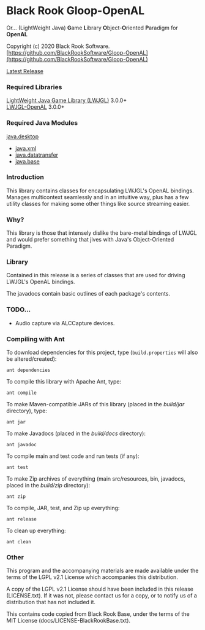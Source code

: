 # Black Rook Gloop-OpenAL
Or... (LightWeight Java) **G**ame **L**ibrary **O**bject-**O**riented **P**aradigm for **OpenAL**

Copyright (c) 2020 Black Rook Software.  
[https://github.com/BlackRookSoftware/Gloop-OpenAL](https://github.com/BlackRookSoftware/Gloop-OpenAL)

[Latest Release](https://github.com/BlackRookSoftware/Gloop-OpenAL/releases/latest)


### Required Libraries

[LightWeight Java Game Library (LWJGL)](https://www.lwjgl.org/download) 3.0.0+  
[LWJGL-OpenAL](https://www.lwjgl.org/download) 3.0.0+


### Required Java Modules

[java.desktop](https://docs.oracle.com/en/java/javase/11/docs/api/java.desktop/module-summary.html)  
* [java.xml](https://docs.oracle.com/en/java/javase/11/docs/api/java.xml/module-summary.html)  
* [java.datatransfer](https://docs.oracle.com/en/java/javase/11/docs/api/java.datatransfer/module-summary.html)  
* [java.base](https://docs.oracle.com/en/java/javase/11/docs/api/java.base/module-summary.html)  


### Introduction

This library contains classes for encapsulating LWJGL's OpenAL bindings. Manages multicontext seamlessly and in
an intuitive way, plus has a few utility classes for making some other things like source streaming easier.


### Why?

This library is those that intensely dislike the bare-metal bindings of LWJGL and would prefer something
that jives with Java's Object-Oriented Paradigm.


### Library

Contained in this release is a series of classes that are used for driving LWJGL's OpenAL bindings.

The javadocs contain basic outlines of each package's contents.


### TODO...

* Audio capture via ALCCapture devices.


### Compiling with Ant

To download dependencies for this project, type (`build.properties` will also be altered/created):

	ant dependencies

To compile this library with Apache Ant, type:

	ant compile

To make Maven-compatible JARs of this library (placed in the *build/jar* directory), type:

	ant jar

To make Javadocs (placed in the *build/docs* directory):

	ant javadoc

To compile main and test code and run tests (if any):

	ant test

To make Zip archives of everything (main src/resources, bin, javadocs, placed in the *build/zip* directory):

	ant zip

To compile, JAR, test, and Zip up everything:

	ant release

To clean up everything:

	ant clean
	
### Other

This program and the accompanying materials are made available under the 
terms of the LGPL v2.1 License which accompanies this distribution.

A copy of the LGPL v2.1 License should have been included in this release (LICENSE.txt).
If it was not, please contact us for a copy, or to notify us of a distribution
that has not included it. 

This contains code copied from Black Rook Base, under the terms of the MIT License (docs/LICENSE-BlackRookBase.txt).
